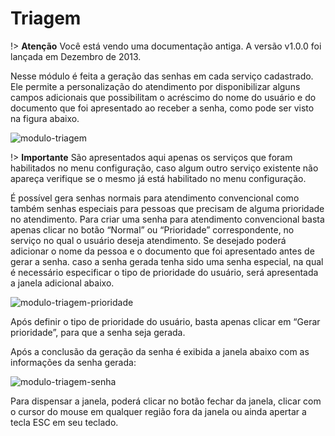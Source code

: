 # Triagem

!> **Atenção** Você está vendo uma documentação antiga. A versão v1.0.0 foi lançada em Dezembro de 2013.

Nesse módulo é feita a geração das senhas em cada serviço cadastrado. Ele permite a personalização do atendimento por disponibilizar alguns campos adicionais que possibilitam o acréscimo do nome do usuário e do documento que foi apresentado ao receber a senha, como pode ser visto na figura abaixo.

![modulo-triagem](_images/modulo-triagem.png)

!> **Importante** São apresentados aqui apenas os serviços que foram habilitados no menu configuração, caso algum outro serviço existente não apareça verifique se o mesmo já está habilitado no menu configuração.

É possível gera senhas normais para atendimento convencional como também senhas especiais para pessoas que precisam de alguma prioridade no atendimento. Para criar uma senha para atendimento convencional basta apenas clicar no botão “Normal” ou “Prioridade” correspondente, no serviço no qual o usuário deseja atendimento. Se desejado poderá adicionar o nome da pessoa e o documento que foi apresentado antes de gerar a senha. caso a senha gerada tenha sido uma senha especial, na qual é necessário especificar o tipo de prioridade do usuário, será apresentada a janela adicional abaixo.

![modulo-triagem-prioridade](_images/modulo-triagem-prioridade.png)

Após definir o tipo de prioridade do usuário, basta apenas clicar em “Gerar prioridade”, para que a senha seja gerada.

Após a conclusão da geração da senha é exibida a janela abaixo com as informações da senha gerada:

![modulo-triagem-senha](_images/modulo-triagem-senha.png)

Para dispensar a janela, poderá clicar no botão fechar da janela, clicar com o cursor do mouse em qualquer região fora da janela ou ainda apertar a tecla ESC em seu teclado.

